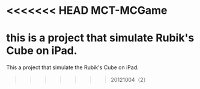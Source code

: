 <<<<<<< HEAD
MCT-MCGame
==========

this is a project that simulate Rubik's Cube on iPad.
=======
This a project that simulate the Rubik's Cube on iPad.
>>>>>>> 20121004（2）
